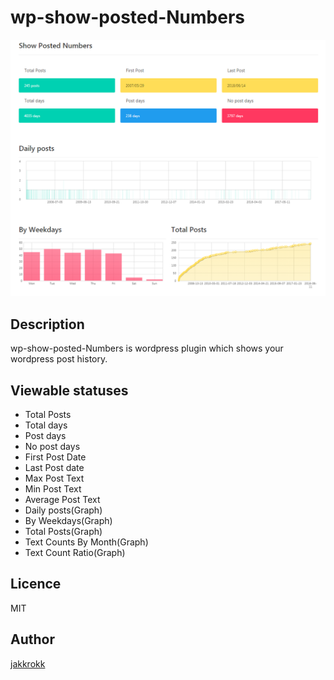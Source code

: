 # wp-show-posted-Numbers
![screenshot](https://github.com/jakkrokk/wp-show-posted-number/blob/master/screenshot.png "screenshot")

## Description
wp-show-posted-Numbers is wordpress plugin which shows your wordpress post history.

## Viewable statuses
- Total Posts
- Total days
- Post days
- No post days
- First Post Date
- Last Post date
- Max Post Text
- Min Post Text
- Average Post Text
- Daily posts(Graph)
- By Weekdays(Graph)
- Total Posts(Graph)
- Text Counts By Month(Graph)
- Text Count Ratio(Graph)

## Licence
MIT

## Author
[jakkrokk](https://github.com/jakkrokk)
